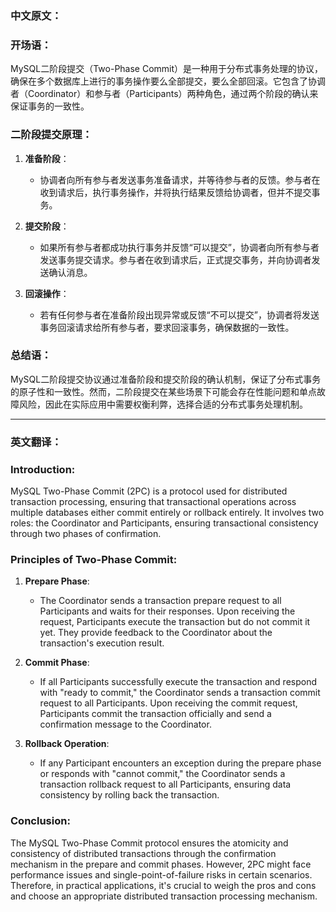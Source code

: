 ### 中文原文：

### 开场语：

MySQL二阶段提交（Two-Phase Commit）是一种用于分布式事务处理的协议，确保在多个数据库上进行的事务操作要么全部提交，要么全部回滚。它包含了协调者（Coordinator）和参与者（Participants）两种角色，通过两个阶段的确认来保证事务的一致性。

### 二阶段提交原理：

1. **准备阶段**：
   - 协调者向所有参与者发送事务准备请求，并等待参与者的反馈。参与者在收到请求后，执行事务操作，并将执行结果反馈给协调者，但并不提交事务。

2. **提交阶段**：
   - 如果所有参与者都成功执行事务并反馈“可以提交”，协调者向所有参与者发送事务提交请求。参与者在收到请求后，正式提交事务，并向协调者发送确认消息。

3. **回滚操作**：
   - 若有任何参与者在准备阶段出现异常或反馈“不可以提交”，协调者将发送事务回滚请求给所有参与者，要求回滚事务，确保数据的一致性。

### 总结语：

MySQL二阶段提交协议通过准备阶段和提交阶段的确认机制，保证了分布式事务的原子性和一致性。然而，二阶段提交在某些场景下可能会存在性能问题和单点故障风险，因此在实际应用中需要权衡利弊，选择合适的分布式事务处理机制。

---

### 英文翻译：

### Introduction:

MySQL Two-Phase Commit (2PC) is a protocol used for distributed transaction processing, ensuring that transactional operations across multiple databases either commit entirely or rollback entirely. It involves two roles: the Coordinator and Participants, ensuring transactional consistency through two phases of confirmation.

### Principles of Two-Phase Commit:

1. **Prepare Phase**:
   - The Coordinator sends a transaction prepare request to all Participants and waits for their responses. Upon receiving the request, Participants execute the transaction but do not commit it yet. They provide feedback to the Coordinator about the transaction's execution result.

2. **Commit Phase**:
   - If all Participants successfully execute the transaction and respond with "ready to commit," the Coordinator sends a transaction commit request to all Participants. Upon receiving the commit request, Participants commit the transaction officially and send a confirmation message to the Coordinator.

3. **Rollback Operation**:
   - If any Participant encounters an exception during the prepare phase or responds with "cannot commit," the Coordinator sends a transaction rollback request to all Participants, ensuring data consistency by rolling back the transaction.

### Conclusion:

The MySQL Two-Phase Commit protocol ensures the atomicity and consistency of distributed transactions through the confirmation mechanism in the prepare and commit phases. However, 2PC might face performance issues and single-point-of-failure risks in certain scenarios. Therefore, in practical applications, it's crucial to weigh the pros and cons and choose an appropriate distributed transaction processing mechanism.